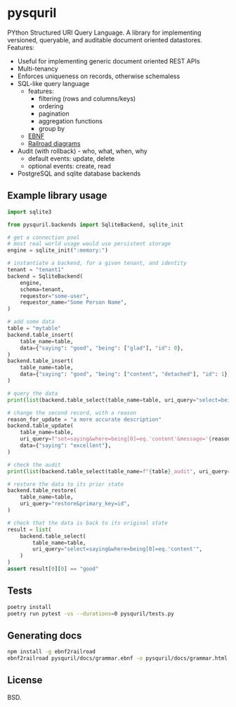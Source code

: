 
# pysquril

PYthon Structured URI Query Language. A library for implementing versioned, queryable, and auditable document oriented datastores. Features:

* Useful for implementing generic document oriented REST APIs
* Multi-tenancy
* Enforces uniqueness on records, otherwise schemaless
* SQL-like query language
  * features:
    * filtering (rows and columns/keys)
    * ordering
    * pagination
    * aggregation functions
    * group by
  * [EBNF](https://github.com/unioslo/pysquril/blob/master/docs/grammar.ebnf)
  * [Railroad diagrams](https://unioslo.github.io/pysquril/grammar.html)
* Audit (with rollback) - who, what, when, why
  * default events: update, delete
  * optional events: create, read
* PostgreSQL and sqlite database backends

## Example library usage

```python
import sqlite3

from pysquril.backends import SqliteBackend, sqlite_init

# get a connection pool
# most real world usage would use persistent storage
engine = sqlite_init(":memory:")

# instantiate a backend, for a given tenant, and identity
tenant = "tenant1"
backend = SqliteBackend(
    engine,
    schema=tenant,
    requestor="some-user",
    requestor_name="Some Person Name",
)

# add some data
table = "mytable"
backend.table_insert(
    table_name=table,
    data={"saying": "good", "being": ["glad"], "id": 0},
)
backend.table_insert(
    table_name=table,
    data={"saying": "good", "being": ["content", "detached"], "id": 1},
)

# query the data
print(list(backend.table_select(table_name=table, uri_query="select=being")))

# change the second record, with a reason
reason_for_update = "a more accurate description"
backend.table_update(
    table_name=table,
    uri_query=f"set=saying&where=being[0]=eq.'content'&message='{reason_for_update}'",
    data={"saying": "excellent"},
)

# check the audit
print(list(backend.table_select(table_name=f"{table}_audit", uri_query="")))

# restore the data to its prior state
backend.table_restore(
    table_name=table,
    uri_query="restore&primary_key=id",
)

# check that the data is back to its original state
result = list(
    backend.table_select(
        table_name=table,
        uri_query="select=saying&where=being[0]=eq.'content'",
    )
)
assert result[0][0] == "good"
```

## Tests

```bash
poetry install
poetry run pytest -vs --durations=0 pysquril/tests.py
```

## Generating docs

```bash
npm install -g ebnf2railroad
ebnf2railroad pysquril/docs/grammar.ebnf -o pysquril/docs/grammar.html
```

## License

BSD.
